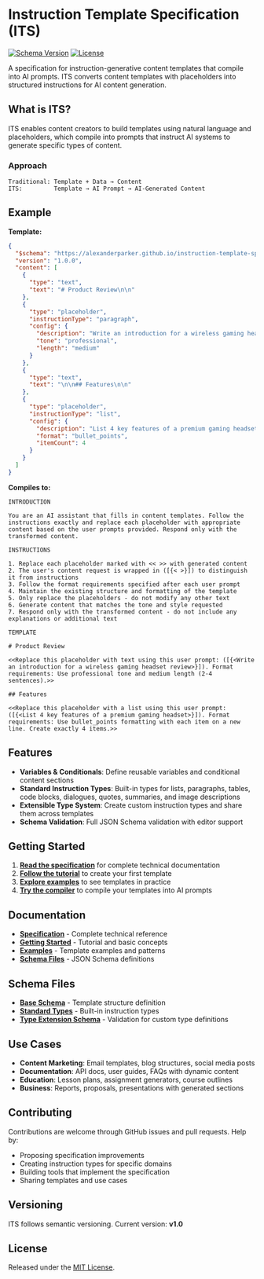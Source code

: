 # Instruction Template Specification (ITS)

[![Schema Version](https://img.shields.io/badge/Schema-v1.0-blue)](https://github.com/alexanderparker/instruction-template-specification)
[![License](https://img.shields.io/badge/License-MIT-green)](LICENSE)

A specification for instruction-generative content templates that compile into AI prompts. ITS converts content templates with placeholders into structured instructions for AI content generation.

## What is ITS?

ITS enables content creators to build templates using natural language and placeholders, which compile into prompts that instruct AI systems to generate specific types of content.

### Approach

```
Traditional: Template + Data → Content
ITS:         Template → AI Prompt → AI-Generated Content
```

## Example

**Template:**

```json
{
  "$schema": "https://alexanderparker.github.io/instruction-template-specification/schema/v1.0/its-base-schema-v1.json",
  "version": "1.0.0",
  "content": [
    {
      "type": "text",
      "text": "# Product Review\n\n"
    },
    {
      "type": "placeholder",
      "instructionType": "paragraph",
      "config": {
        "description": "Write an introduction for a wireless gaming headset review",
        "tone": "professional",
        "length": "medium"
      }
    },
    {
      "type": "text",
      "text": "\n\n## Features\n\n"
    },
    {
      "type": "placeholder",
      "instructionType": "list",
      "config": {
        "description": "List 4 key features of a premium gaming headset",
        "format": "bullet_points",
        "itemCount": 4
      }
    }
  ]
}
```

**Compiles to:**

```
INTRODUCTION

You are an AI assistant that fills in content templates. Follow the instructions exactly and replace each placeholder with appropriate content based on the user prompts provided. Respond only with the transformed content.

INSTRUCTIONS

1. Replace each placeholder marked with << >> with generated content
2. The user's content request is wrapped in ([{< >}]) to distinguish it from instructions
3. Follow the format requirements specified after each user prompt
4. Maintain the existing structure and formatting of the template
5. Only replace the placeholders - do not modify any other text
6. Generate content that matches the tone and style requested
7. Respond only with the transformed content - do not include any explanations or additional text

TEMPLATE

# Product Review

<<Replace this placeholder with text using this user prompt: ([{<Write an introduction for a wireless gaming headset review>}]). Format requirements: Use professional tone and medium length (2-4 sentences).>>

## Features

<<Replace this placeholder with a list using this user prompt: ([{<List 4 key features of a premium gaming headset>}]). Format requirements: Use bullet_points formatting with each item on a new line. Create exactly 4 items.>>
```

## Features

- **Variables & Conditionals**: Define reusable variables and conditional content sections
- **Standard Instruction Types**: Built-in types for lists, paragraphs, tables, code blocks, dialogues, quotes, summaries, and image descriptions
- **Extensible Type System**: Create custom instruction types and share them across templates
- **Schema Validation**: Full JSON Schema validation with editor support

## Getting Started

1. **[Read the specification](https://alexanderparker.github.io/instruction-template-specification/specification.html)** for complete technical documentation
2. **[Follow the tutorial](https://alexanderparker.github.io/instruction-template-specification/getting-started.html)** to create your first template
3. **[Explore examples](https://alexanderparker.github.io/instruction-template-specification/examples.html)** to see templates in practice
4. **[Try the compiler](https://github.com/alexanderparker/its-compiler-python)** to compile your templates into AI prompts

## Documentation

- **[Specification](https://alexanderparker.github.io/instruction-template-specification/specification.html)** - Complete technical reference
- **[Getting Started](https://alexanderparker.github.io/instruction-template-specification/getting-started.html)** - Tutorial and basic concepts
- **[Examples](https://alexanderparker.github.io/instruction-template-specification/examples.html)** - Template examples and patterns
- **[Schema Files](https://alexanderparker.github.io/instruction-template-specification/schema/v1.0/)** - JSON Schema definitions

## Schema Files

- **[Base Schema](https://alexanderparker.github.io/instruction-template-specification/schema/v1.0/its-base-schema-v1.json)** - Template structure definition
- **[Standard Types](https://alexanderparker.github.io/instruction-template-specification/schema/v1.0/its-standard-types-v1.json)** - Built-in instruction types
- **[Type Extension Schema](https://alexanderparker.github.io/instruction-template-specification/schema/v1.0/its-type-extension-schema-v1.json)** - Validation for custom type definitions

## Use Cases

- **Content Marketing**: Email templates, blog structures, social media posts
- **Documentation**: API docs, user guides, FAQs with dynamic content
- **Education**: Lesson plans, assignment generators, course outlines
- **Business**: Reports, proposals, presentations with generated sections

## Contributing

Contributions are welcome through GitHub issues and pull requests. Help by:

- Proposing specification improvements
- Creating instruction types for specific domains
- Building tools that implement the specification
- Sharing templates and use cases

## Versioning

ITS follows semantic versioning. Current version: **v1.0**

## License

Released under the [MIT License](LICENSE).
